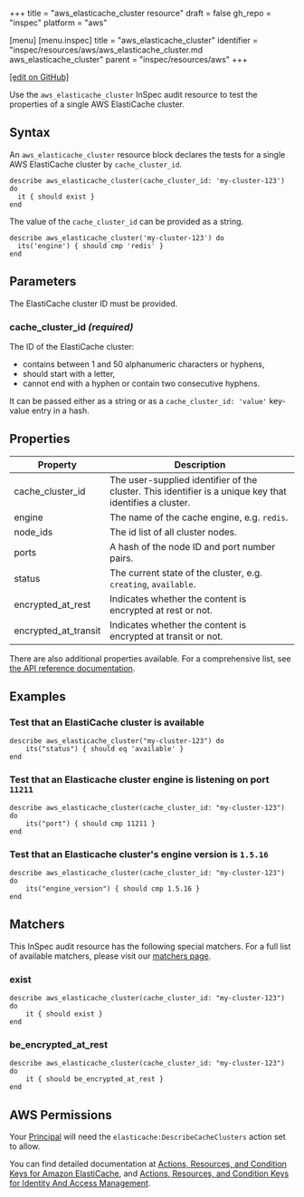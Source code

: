 +++
title = "aws_elasticache_cluster resource"
draft = false
gh_repo = "inspec"
platform = "aws"

[menu]
  [menu.inspec]
    title = "aws_elasticache_cluster"
    identifier = "inspec/resources/aws/aws_elasticache_cluster.md aws_elasticache_cluster"
    parent = "inspec/resources/aws"
+++

[\[edit on GitHub\]](https://github.com/inspec/inspec/blob/main/docs-chef-io/content/aws_elasticache_cluster.md)

Use the `aws_elasticache_cluster` InSpec audit resource to test the properties of a single AWS ElastiCache cluster.

## Syntax

An `aws_elasticache_cluster` resource block declares the tests for a single AWS ElastiCache cluster by `cache_cluster_id`.

    describe aws_elasticache_cluster(cache_cluster_id: 'my-cluster-123') do
      it { should exist }
    end

The value of the `cache_cluster_id` can be provided as a string.

    describe aws_elasticache_cluster('my-cluster-123') do
      its('engine') { should cmp 'redis' }
    end

## Parameters

The ElastiCache cluster ID must be provided.

### cache_cluster_id _(required)_

The ID of the ElastiCache cluster:

- contains between 1 and 50 alphanumeric characters or hyphens,
- should start with a letter,
- cannot end with a hyphen or contain two consecutive hyphens.

It can be passed either as a string or as a `cache_cluster_id: 'value'` key-value entry in a hash.

## Properties

| Property             | Description                                                                                             |
| -------------------- | ------------------------------------------------------------------------------------------------------- |
| cache_cluster_id     | The user-supplied identifier of the cluster. This identifier is a unique key that identifies a cluster. |
| engine               | The name of the cache engine, e.g. `redis`.                                                             |
| node_ids             | The id list of all cluster nodes.                                                                       |
| ports                | A hash of the node ID and port number pairs.                                                            |
| status               | The current state of the cluster, e.g. `creating`, `available`.                                         |
| encrypted_at_rest    | Indicates whether the content is encrypted at rest or not.                                              |
| encrypted_at_transit | Indicates whether the content is encrypted at transit or not.                                           |

There are also additional properties available. For a comprehensive list, see [the API reference documentation](https://docs.aws.amazon.com/AmazonElastiCache/latest/APIReference/API_CacheCluster.html).

## Examples

### Test that an ElastiCache cluster is available

    describe aws_elasticache_cluster("my-cluster-123") do
        its("status") { should eq 'available' }
    end

### Test that an Elasticache cluster engine is listening on port `11211`

    describe aws_elasticache_cluster(cache_cluster_id: "my-cluster-123") do
        its("port") { should cmp 11211 }
    end

### Test that an Elasticache cluster's engine version is `1.5.16`

    describe aws_elasticache_cluster(cache_cluster_id: "my-cluster-123") do
        its("engine_version") { should cmp 1.5.16 }
    end

## Matchers

This InSpec audit resource has the following special matchers. For a full list of available matchers, please visit our [matchers page](/inspec/matchers/).

### exist

    describe aws_elasticache_cluster(cache_cluster_id: "my-cluster-123") do
        it { should exist }
    end

### be_encrypted_at_rest

    describe aws_elasticache_cluster(cache_cluster_id: "my-cluster-123") do
        it { should be_encrypted_at_rest }
    end

## AWS Permissions

Your [Principal](https://docs.aws.amazon.com/IAM/latest/UserGuide/intro-structure.html#intro-structure-principal)
will need the `elasticache:DescribeCacheClusters` action set to allow.

You can find detailed documentation at [Actions, Resources, and Condition Keys for Amazon ElastiCache](https://docs.aws.amazon.com/IAM/latest/UserGuide/list_amazonelasticache.html),
and [Actions, Resources, and Condition Keys for Identity And Access Management](https://docs.aws.amazon.com/IAM/latest/UserGuide/list_identityandaccessmanagement.html).
